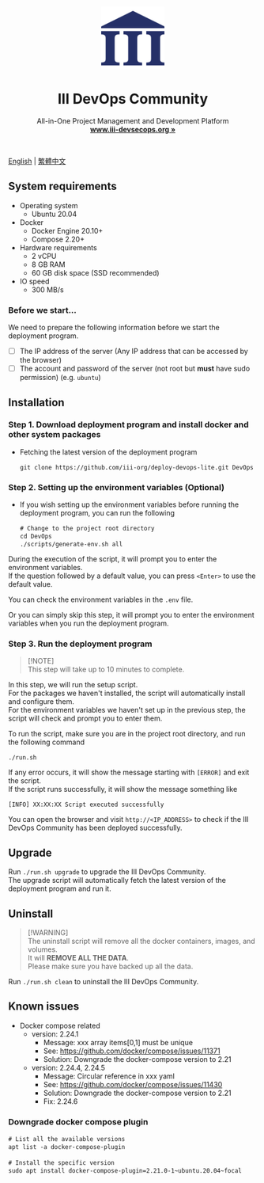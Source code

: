 <p align="center">
  <p align="center">
   <img width="128px" src="docs/icons/iii_logo.png" />
  </p>
	<h1 align="center"><b>III DevOps Community</b></h1>
	<p align="center">
		All-in-One Project Management and Development Platform
    <br />
    <a href="https://www.iii-devsecops.org"><strong>www.iii-devsecops.org »</strong></a>
  </p>
</p>

<br/>

[English](README.md) | [繁體中文](docs/README.zh_TW.md)

## System requirements

- Operating system
    - Ubuntu 20.04
- Docker
    - Docker Engine 20.10+
    - Compose 2.20+
- Hardware requirements
    - 2 vCPU
    - 8 GB RAM
    - 60 GB disk space (SSD recommended)
- IO speed
    - 300 MB/s

### Before we start...

We need to prepare the following information before we start the deployment program.

- [ ] The IP address of the server (Any IP address that can be accessed by the browser)
- [ ] The account and password of the server (not root but **must** have sudo permission) (e.g. `ubuntu`)

## Installation

### Step 1. Download deployment program and install docker and other system packages

- Fetching the latest version of the deployment program

    ```shell
    git clone https://github.com/iii-org/deploy-devops-lite.git DevOps
    ```

### Step 2. Setting up the environment variables (Optional)

- If you wish setting up the environment variables before running the deployment program, you can run the following

    ```shell
    # Change to the project root directory
    cd DevOps
    ./scripts/generate-env.sh all
    ```

During the execution of the script, it will prompt you to enter the environment variables.  
If the question followed by a default value, you can press `<Enter>` to use the default value.

You can check the environment variables in the `.env` file.

Or you can simply skip this step, it will prompt you to enter the environment variables when you run the deployment
program.

### Step 3. Run the deployment program

> [!NOTE]\
> This step will take up to 10 minutes to complete.

In this step, we will run the setup script.  
For the packages we haven't installed, the script will automatically install and configure them.  
For the environment variables we haven't set up in the previous step, the script will check and prompt you to enter
them.

To run the script, make sure you are in the project root directory, and run the following command

```shell
./run.sh
```

If any error occurs, it will show the message starting with `[ERROR]` and exit the script.  
If the script runs successfully, it will show the message something like

```
[INFO] XX:XX:XX Script executed successfully
```

You can open the browser and visit `http://<IP_ADDRESS>` to check if the III DevOps Community has been deployed
successfully.

## Upgrade

Run `./run.sh upgrade` to upgrade the III DevOps Community.  
The upgrade script will automatically fetch the latest version of the deployment program and run it.

## Uninstall

> [!WARNING]\
> The uninstall script will remove all the docker containers, images, and volumes.    
> It will **REMOVE ALL THE DATA**.  
> Please make sure you have backed up all the data.

Run `./run.sh clean` to uninstall the III DevOps Community.

## Known issues

- Docker compose related
    - version: 2.24.1
        - Message: xxx array items[0,1] must be unique
        - See: https://github.com/docker/compose/issues/11371
        - Solution: Downgrade the docker-compose version to 2.21
    - version: 2.24.4, 2.24.5
        - Message: Circular reference in xxx yaml
        - See: https://github.com/docker/compose/issues/11430
        - Solution: Downgrade the docker-compose version to 2.21
        - Fix: 2.24.6

### Downgrade docker compose plugin

```shell
# List all the available versions
apt list -a docker-compose-plugin

# Install the specific version
sudo apt install docker-compose-plugin=2.21.0-1~ubuntu.20.04~focal
```